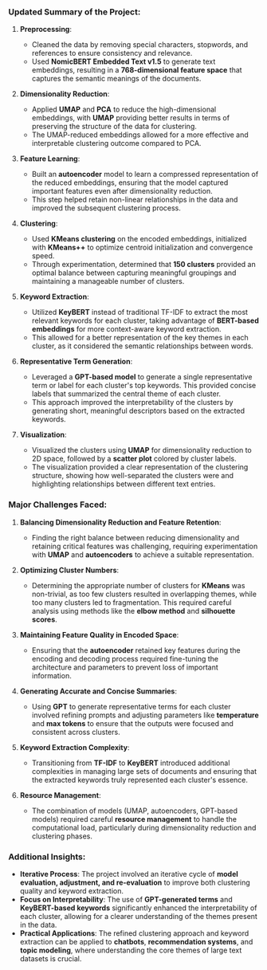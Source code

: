 
### Updated Summary of the Project:
1. **Preprocessing**:
   - Cleaned the data by removing special characters, stopwords, and references to ensure consistency and relevance.
   - Used **NomicBERT Embedded Text v1.5** to generate text embeddings, resulting in a **768-dimensional feature space** that captures the semantic meanings of the documents.

2. **Dimensionality Reduction**:
   - Applied **UMAP** and **PCA** to reduce the high-dimensional embeddings, with **UMAP** providing better results in terms of preserving the structure of the data for clustering.
   - The UMAP-reduced embeddings allowed for a more effective and interpretable clustering outcome compared to PCA.

3. **Feature Learning**:
   - Built an **autoencoder** model to learn a compressed representation of the reduced embeddings, ensuring that the model captured important features even after dimensionality reduction.
   - This step helped retain non-linear relationships in the data and improved the subsequent clustering process.

4. **Clustering**:
   - Used **KMeans clustering** on the encoded embeddings, initialized with **KMeans++** to optimize centroid initialization and convergence speed.
   - Through experimentation, determined that **150 clusters** provided an optimal balance between capturing meaningful groupings and maintaining a manageable number of clusters.

5. **Keyword Extraction**:
   - Utilized **KeyBERT** instead of traditional TF-IDF to extract the most relevant keywords for each cluster, taking advantage of **BERT-based embeddings** for more context-aware keyword extraction.
   - This allowed for a better representation of the key themes in each cluster, as it considered the semantic relationships between words.

6. **Representative Term Generation**:
   - Leveraged a **GPT-based model** to generate a single representative term or label for each cluster's top keywords. This provided concise labels that summarized the central theme of each cluster.
   - This approach improved the interpretability of the clusters by generating short, meaningful descriptors based on the extracted keywords.

7. **Visualization**:
   - Visualized the clusters using **UMAP** for dimensionality reduction to 2D space, followed by a **scatter plot** colored by cluster labels.
   - The visualization provided a clear representation of the clustering structure, showing how well-separated the clusters were and highlighting relationships between different text entries.

### Major Challenges Faced:
1. **Balancing Dimensionality Reduction and Feature Retention**:
   - Finding the right balance between reducing dimensionality and retaining critical features was challenging, requiring experimentation with **UMAP** and **autoencoders** to achieve a suitable representation.
   
2. **Optimizing Cluster Numbers**:
   - Determining the appropriate number of clusters for **KMeans** was non-trivial, as too few clusters resulted in overlapping themes, while too many clusters led to fragmentation. This required careful analysis using methods like the **elbow method** and **silhouette scores**.

3. **Maintaining Feature Quality in Encoded Space**:
   - Ensuring that the **autoencoder** retained key features during the encoding and decoding process required fine-tuning the architecture and parameters to prevent loss of important information.

4. **Generating Accurate and Concise Summaries**:
   - Using **GPT** to generate representative terms for each cluster involved refining prompts and adjusting parameters like **temperature** and **max tokens** to ensure that the outputs were focused and consistent across clusters.

5. **Keyword Extraction Complexity**:
   - Transitioning from **TF-IDF** to **KeyBERT** introduced additional complexities in managing large sets of documents and ensuring that the extracted keywords truly represented each cluster's essence.

6. **Resource Management**:
   - The combination of models (UMAP, autoencoders, GPT-based models) required careful **resource management** to handle the computational load, particularly during dimensionality reduction and clustering phases.

### Additional Insights:
- **Iterative Process**: The project involved an iterative cycle of **model evaluation, adjustment, and re-evaluation** to improve both clustering quality and keyword extraction.
- **Focus on Interpretability**: The use of **GPT-generated terms** and **KeyBERT-based keywords** significantly enhanced the interpretability of each cluster, allowing for a clearer understanding of the themes present in the data.
- **Practical Applications**: The refined clustering approach and keyword extraction can be applied to **chatbots**, **recommendation systems**, and **topic modeling**, where understanding the core themes of large text datasets is crucial.


